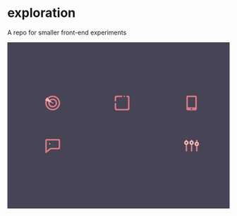 # exploration

A repo for smaller front-end experiments

![ScreenShot](https://github.com/sixfourthreetwo/exploration/blob/master/projects/icons/animatedicon.gif?raw=true)
